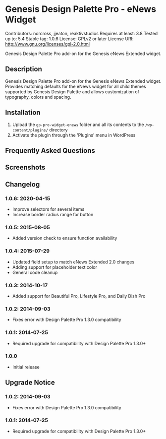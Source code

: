 # Genesis Design Palette Pro - eNews Widget
Contributors: norcross, jjeaton, reaktivstudios
Requires at least: 3.8
Tested up to: 5.4
Stable tag: 1.0.6
License: GPLv2 or later
License URI: http://www.gnu.org/licenses/gpl-2.0.html

Genesis Design Palette Pro add-on for the Genesis eNews Extended widget.

## Description

Genesis Design Palette Pro add-on for the Genesis eNews Extended widget. Provides matching defaults for the eNews widget for all child themes supported by Genesis Design Palette and allows customization of typography, colors and spacing.

## Installation
1. Upload the `gp-pro-widget-enews` folder and all its contents to the `/wp-content/plugins/` directory
1. Activate the plugin through the 'Plugins' menu in WordPress

## Frequently Asked Questions

## Screenshots

## Changelog

### 1.0.6: 2020-04-15

* Improve selectors for several items
* Increase border radius range for button

### 1.0.5: 2015-08-05

* Added version check to ensure function availability

### 1.0.4: 2015-07-29

* Updated field setup to match eNews Extended 2.0 changes
* Adding support for placeholder text color
* General code cleanup

### 1.0.3: 2014-10-17

* Added support for Beautiful Pro, Lifestyle Pro, and Daily Dish Pro

### 1.0.2: 2014-09-03

* Fixes error with Design Palette Pro 1.3.0 compatibility

### 1.0.1: 2014-07-25

* Required upgrade for compatibility with Design Palette Pro 1.3.0+

### 1.0.0

* Initial release

## Upgrade Notice

### 1.0.2: 2014-09-03

* Fixes error with Design Palette Pro 1.3.0 compatibility

### 1.0.1: 2014-07-25

* Required upgrade for compatibility with Design Palette Pro 1.3.0+